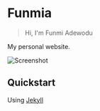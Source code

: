 # Funmia

> Hi, I'm Funmi Adewodu

My personal website.

![Screenshot](https://user-images.githubusercontent.com/624760/37919877-20c1a130-311d-11e8-8f50-ec2041699093.png)

## Quickstart

Using [Jekyll](https://jekyllrb.com)
